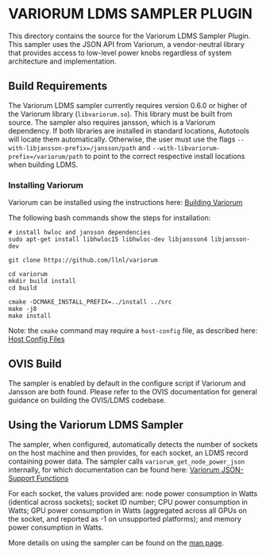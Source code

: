 VARIORUM LDMS SAMPLER PLUGIN
=========================

This directory contains the source for the Variorum LDMS Sampler Plugin.
This sampler uses the JSON API from Variorum, a vendor-neutral library
that provides access to low-level power knobs regardless of system
architecture and implementation.

Build Requirements
------------------

The Variorum LDMS sampler currently requires version 0.6.0 or higher
of the Variorum library (``libvariorum.so``). This library must be built
from source. The sampler also requires jansson, which is a Variorum
dependency. If both libraries are installed in standard locations,
Autotools will locate them automatically. Otherwise, the user must use
the flags ``--with-libjansson-prefix=/jansson/path`` and ``--with-libvariorum-prefix=/variorum/path``
to point to the correct respective install locations when building LDMS.

### Installing Variorum

Variorum can be installed using the instructions here:
[Building Variorum](https://variorum.readthedocs.io/en/latest/BuildingVariorum.html)

The following bash commands show the steps for installation:

    # install hwloc and jansson dependencies
    sudo apt-get install libhwloc15 libhwloc-dev libjansson4 libjansson-dev

    git clone https://github.com/llnl/variorum

    cd variorum
    mkdir build install
    cd build

    cmake -DCMAKE_INSTALL_PREFIX=../install ../src
    make -j8
    make install

Note: the ``cmake`` command may require a ``host-config`` file, as
described here: [Host Config Files](https://variorum.readthedocs.io/en/latest/BuildingVariorum.html#host-config-files)

OVIS Build
----------

The sampler is enabled by default in the configure script
if Variorum and Jansson are both found. Please refer to the OVIS documentation
for general guidance on building the OVIS/LDMS codebase.

Using the Variorum LDMS Sampler
----------------------------

The sampler, when configured, automatically detects the number of sockets
on the host machine and then provides, for each socket, an LDMS record
containing power data. The sampler calls ``variorum_get_node_power_json``
internally, for which documentation can be found here:
[Variorum JSON-Support Functions](https://variorum.readthedocs.io/en/latest/api/json_support_functions.html)

For each socket, the values provided are: node power consumption in Watts (identical across sockets);
socket ID number; CPU power consumption in Watts;
GPU power consumption in Watts (aggregated across all GPUs on the socket, and
reported as -1 on unsupported platforms); and
memory power consumption in Watts.

More details on using the sampler can be found on the
[man page](variorum_sampler.man).
